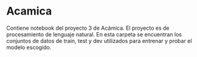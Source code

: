 # Acamica
Contiene notebook del proyecto 3 de Acámica. El proyecto es de procesamiento de lenguaje natural. En esta carpeta se encuentran los conjuntos de datos de train, test y dev utilizados para entrenar y probar el modelo escogido.
